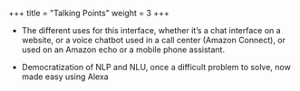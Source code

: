 +++
title = "Talking Points"
weight = 3
+++

- The different uses for this interface, whether it’s a chat interface on a website, or a voice chatbot used in a call center (Amazon Connect), or used on an Amazon echo or a mobile phone assistant.

- Democratization of NLP and NLU, once a difficult problem to solve, now made easy using Alexa
